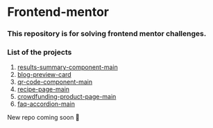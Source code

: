 # Frontend-mentor
 
### This repository is for solving frontend mentor challenges.

### List of the projects

1. <a href="https://github.com/SinaDevCode/frontend-mentor/tree/main/results-summary-component-main">results-summary-component-main</a>
2. <a href="https://github.com/SinaDevCode/frontend-mentor/tree/main/blog-perview-card">blog-preview-card</a>
3. <a href="https://github.com/SinaDevCode/frontend-mentor/tree/main/qr-code-component-main">qr-code-component-main</a>
4. <a href="https://github.com/SinaDevCode/frontend-mentor/tree/main/recipe-page-main">recipe-page-main</a>
5. <a href="https://github.com/SinaDevCode/frontend-mentor/tree/main/crowdfunding-product-page-main">crowdfunding-product-page-main</a>
6. <a href="https://github.com/SinaDevCode/frontend-mentor/tree/main/faq-accordion-main">faq-accordion-main</a>

New repo coming soon 💪
